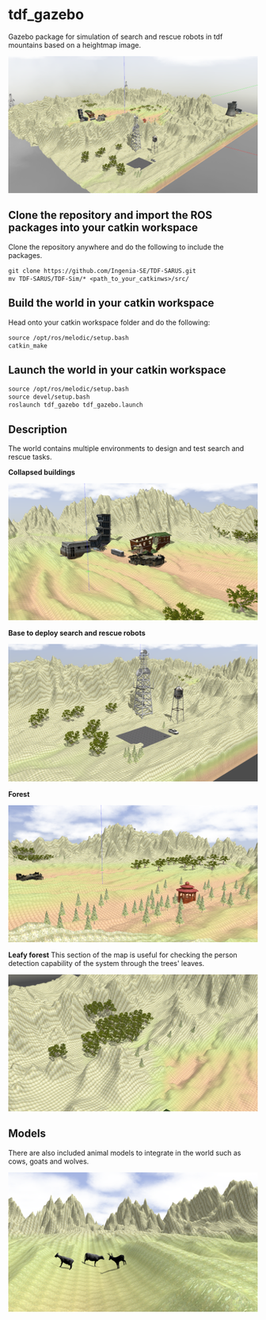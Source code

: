 # tdf_gazebo
Gazebo package for simulation of search and rescue robots in tdf mountains based on a heightmap image.

![tdf_world](img/world.png)

## Clone the repository and import the ROS packages into your catkin workspace
Clone the repository anywhere and do the following to include the packages.
```
git clone https://github.com/Ingenia-SE/TDF-SARUS.git
mv TDF-SARUS/TDF-Sim/* <path_to_your_catkinws>/src/
```

## Build the world in your catkin workspace
Head onto your catkin workspace folder and do the following:
```
source /opt/ros/melodic/setup.bash
catkin_make
```

## Launch the world in your catkin workspace
```
source /opt/ros/melodic/setup.bash
source devel/setup.bash
roslaunch tdf_gazebo tdf_gazebo.launch
```

## Description
The world contains multiple environments to design and test search and rescue tasks.

**Collapsed buildings**

![tdf_world](img/ruins.png)

**Base to deploy search and rescue robots**

![tdf_world](img/base.png)

**Forest**

![tdf_world](img/forest.png)

**Leafy forest**
This section of the map is useful for checking the person detection capability of the system through the trees' leaves.

![tdf_world](img/leafy.png)

## Models
There are also included animal models to integrate in the world such as cows, goats and wolves. 

![tdf_world](img/animals.png)
